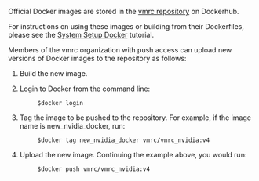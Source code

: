 Official Docker images are stored in the [vmrc repository](https://hub.docker.com/u/vmrc/dashboard/) on Dockerhub.

For instructions on using these images or building from their Dockerfiles, please see the [System Setup Docker](https://bitbucket.org/osrf/vmrc/wiki/tutorials/SystemSetupDocker) tutorial.

Members of the vmrc organization with push access can upload new versions of Docker images to the repository as follows:

1. Build the new image.

1. Login to Docker from the command line:

            $docker login

1. Tag the image to be pushed to the repository. For example, if the image name is new_nvidia_docker, run:

            $docker tag new_nvidia_docker vmrc/vmrc_nvidia:v4

1. Upload the new image. Continuing the example above, you would run:

            $docker push vmrc/vmrc_nvidia:v4